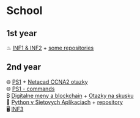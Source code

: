 # School

## 1st year

♨ [INF1 & INF2](../others/java/) + [some repositories](https://github.com/cyprich?tab=repositories&q=school&type=&language=java)

## 2nd year

🌐 [PS1](./PS1.md) + [Netacad CCNA2 otazky](./CCNA2.md)  
🌐 [PS1 - commands](./PS1_commands.md)  
₿ [Digitalne meny a blockchain](./DMB.md) + [Otazky na skusku](./DMB_skuska.md)  
🐍 [Python v Sietovych Aplikaciach](./PSA.md) + [repository](https://github.com/cyprich/PSA)  
🖥️ [INF3](../others/cpp/)

